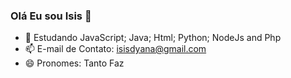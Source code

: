 ### Olá Eu sou Isis 👋

- 🌱 Estudando JavaScript; Java; Html; Python; NodeJs and Php
- 📫 E-mail de Contato: isisdyana@gmail.com
- 😄 Pronomes: Tanto Faz
